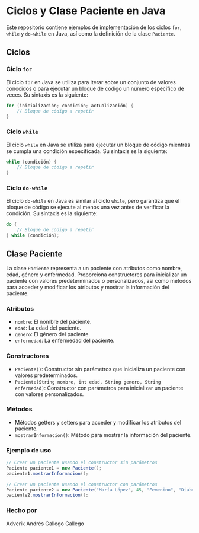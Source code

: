 # Ciclos y Clase Paciente en Java

Este repositorio contiene ejemplos de implementación de los ciclos `for`, `while` y `do-while` en Java, así como la definición de la clase `Paciente`.

## Ciclos

### Ciclo `for`

El ciclo `for` en Java se utiliza para iterar sobre un conjunto de valores conocidos o para ejecutar un bloque de código un número específico de veces. Su sintaxis es la siguiente:

```java
for (inicialización; condición; actualización) {
    // Bloque de código a repetir
}
```

### Ciclo `while`

El ciclo `while` en Java se utiliza para ejecutar un bloque de código mientras se cumpla una condición especificada. Su sintaxis es la siguiente:

```java
while (condición) {
    // Bloque de código a repetir
}
```

### Ciclo `do-while`

El ciclo `do-while` en Java es similar al ciclo `while`, pero garantiza que el bloque de código se ejecute al menos una vez antes de verificar la condición. Su sintaxis es la siguiente:

```java
do {
    // Bloque de código a repetir
} while (condición);
```

## Clase Paciente

La clase `Paciente` representa a un paciente con atributos como nombre, edad, género y enfermedad. Proporciona constructores para inicializar un paciente con valores predeterminados o personalizados, así como métodos para acceder y modificar los atributos y mostrar la información del paciente.

### Atributos

- `nombre`: El nombre del paciente.
- `edad`: La edad del paciente.
- `genero`: El género del paciente.
- `enfermedad`: La enfermedad del paciente.

### Constructores

- `Paciente()`: Constructor sin parámetros que inicializa un paciente con valores predeterminados.
- `Paciente(String nombre, int edad, String genero, String enfermedad)`: Constructor con parámetros para inicializar un paciente con valores personalizados.

### Métodos

- Métodos getters y setters para acceder y modificar los atributos del paciente.
- `mostrarInformacion()`: Método para mostrar la información del paciente.

### Ejemplo de uso

```java
// Crear un paciente usando el constructor sin parámetros
Paciente paciente1 = new Paciente();
paciente1.mostrarInformacion();

// Crear un paciente usando el constructor con parámetros
Paciente paciente2 = new Paciente("María López", 45, "Femenino", "Diabetes");
paciente2.mostrarInformacion();
```

### Hecho por

Adverik Andrés Gallego Gallego